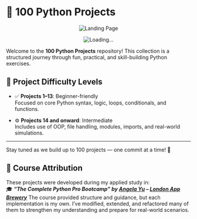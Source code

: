 # 🐍 100 Python Projects

<p align="center">
  <img src="https://redeem-innovations.com/wp-content/uploads/2025/04/100_python_projects.jpg" alt="Landing Page" />
</p>

<p align="center">
  <img src="https://media4.giphy.com/media/v1.Y2lkPTc5MGI3NjExOXVpZzU1YjVxeHpzYXh0NnNxNWNycHUzYWMxNHozNW1xNmlpZmhxciZlcD12MV9pbnRlcm5hbF9naWZfYnlfaWQmY3Q9Zw/11ASZtb7vdJagM/giphy.gif" alt="Loading..." />
</p>

Welcome to the **100 Python Projects** repository! This collection is a structured journey through fun, practical, and skill-building Python exercises.

## 🧭 Project Difficulty Levels

- ✅ **Projects 1–13**: Beginner-friendly  
  Focused on core Python syntax, logic, loops, conditionals, and functions.

- ⚙️ **Projects 14 and onward**: Intermediate  
  Includes use of OOP, file handling, modules, imports, and real-world simulations.

---

Stay tuned as we build up to 100 projects — one commit at a time! 🚀


## 📘 Course Attribution

These projects were developed during my applied study in:  
🎓 **_“The Complete Python Pro Bootcamp” by [Angela Yu](https://github.com/angelabauer) – [London App Brewery](https://github.com/appbrewery)_**
The course provided structure and guidance, but each implementation is my own. I’ve modified, extended, and refactored many of them to strengthen my understanding and prepare for real-world scenarios.

